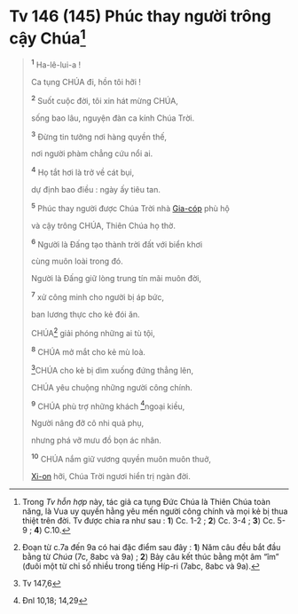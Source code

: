 # Tv 146 (145) Phúc thay người trông cậy Chúa[^1-0f9addb0-0287-4a50-ac46-39940ea5757d]

> <sup><b>1</b></sup> Ha-lê-lui-a !
>
> Ca tụng CHÚA đi, hồn tôi hỡi !
>
> <sup><b>2</b></sup> Suốt cuộc đời, tôi xin hát mừng CHÚA,
>
> sống bao lâu, nguyện đàn ca kính Chúa Trời.
>
> <sup><b>3</b></sup> Đừng tin tưởng nơi hàng quyền thế,
>
> nơi người phàm chẳng cứu nổi ai.
>
> <sup><b>4</b></sup> Họ tắt hơi là trở về cát bụi,
>
> dự định bao điều : ngày ấy tiêu tan.
>
> <sup><b>5</b></sup> Phúc thay người được Chúa Trời nhà [Gia-cóp]() phù hộ
>
> và cậy trông CHÚA, Thiên Chúa họ thờ.
>
> <sup><b>6</b></sup> Người là Đấng tạo thành trời đất với biển khơi
>
> cùng muôn loài trong đó.
>
> Người là Đấng giữ lòng trung tín mãi muôn đời,
>
> <sup><b>7</b></sup> xử công minh cho người bị áp bức,
>
> ban lương thực cho kẻ đói ăn.
>
> CHÚA[^2-0f9addb0-0287-4a50-ac46-39940ea5757d] giải phóng những ai tù tội,
>
> <sup><b>8</b></sup> CHÚA mở mắt cho kẻ mù loà.
>
> [^1@-0f9addb0-0287-4a50-ac46-39940ea5757d]CHÚA cho kẻ bị dìm xuống đứng thẳng lên,
>
> CHÚA yêu chuộng những người công chính.
>
> <sup><b>9</b></sup> CHÚA phù trợ những khách [^2@-0f9addb0-0287-4a50-ac46-39940ea5757d]ngoại kiều,
>
> Người nâng đỡ cô nhi quả phụ,
>
> nhưng phá vỡ mưu đồ bọn ác nhân.
>
> <sup><b>10</b></sup> CHÚA nắm giữ vương quyền muôn muôn thuở,
>
> [Xi-on]() hỡi, Chúa Trời ngươi hiển trị ngàn đời.

[^1-0f9addb0-0287-4a50-ac46-39940ea5757d]: Trong *Tv hỗn hợp* này, tác giả ca tụng Đức Chúa là Thiên Chúa toàn năng, là Vua uy quyền hằng yêu mến người công chính và mọi kẻ bị thua thiệt trên đời. Tv được chia ra như sau : **1**) Cc. 1-2 ; **2**) Cc. 3-4 ; **3**) Cc. 5-9 ; **4**) C.10.
[^2-0f9addb0-0287-4a50-ac46-39940ea5757d]: Đoạn từ c.7a đến 9a có hai đặc điểm sau đây : **1**) Năm câu đều bắt đầu bằng từ *Chúa* (7c, 8abc và 9a) ; **2**) Bảy câu kết thúc bằng một âm “îm” (đuôi một từ chỉ số nhiều trong tiếng Híp-ri (7abc, 8abc và 9a).
[^1@-0f9addb0-0287-4a50-ac46-39940ea5757d]: Tv 147,6
[^2@-0f9addb0-0287-4a50-ac46-39940ea5757d]: Đnl 10,18; 14,29